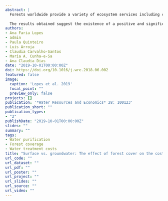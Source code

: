 ```yaml
---
abstract: |
  Forests worldwide provide a variety of ecosystem services including carbon sequestration, soil protection and water purification. In particular, the minimal use of pesticides and fertilizers in forest operations coupled with the tree root system are associated with higher drinking water quality. However, forest coverage is expected to have a more influential impact in groundwater quality rather than surface as well as, consequently, on drinking water treatment costs. This study uses cross sectional data at firm level to assess the marginal effect of forest cover on drinking water treatment costs for the case of Portugal, the first of its kind for the country. Our analysis makes use of a range of GIS and spatial variables which capture the heterogeneity in local forest coverage. 
  
  The results obtained suggest the existence of a positive and significant effect of local forest cover on water treatment cost savings of 0.056%. However, this effect applies to firms extracting water from groundwater intakes. Neighboring measures of forest coverage have a greater impact on costs from surface water firms. The crucial role of local forest coverage through groundwater provision relates to a problem of intertemporal variation of those costs. Given the expected impact of climate change on precipitation in some regions where drinking water is mostly supplied by groundwater intakes, and since around 97% of forest land is privately owned, these results may suggest that appropriate incentives (e.g., payments for ecosystem services) could contribute to ensuring the sustainable use of water and forest resources.
authors:
- Ana Faria Lopes
- admin
- Paula Quinteiro
- Luis Arroja
- Claudia Carvalho-Santos
- Maria A. Cunha-e-Sa
- Ana Claudia Dias
date: "2019-10-01T00:00:00Z"
doi: https://doi.org/10.1016/j.wre.2018.06.002
featured: false
image:
  caption: 'Lopes et al. 2019'
  focal_point: ""
  preview_only: false
projects: []
publication: '*Water Resources and Economics* 28: 100123'
publication_short: ""
publication_types:
- "2"
publishDate: "2019-10-01T00:00:00Z"
slides: ""
summary: ""
tags:
- Water purification
- Forest coverage
- Water treatment costs
title: "Surface vs. groundwater: The effect of forest cover on the costs of drinking water"
url_code: ""
url_dataset: ""
url_pdf: ""
url_poster: ""
url_project: ""
url_slides: ""
url_source: ""
url_video: ""
---
```

